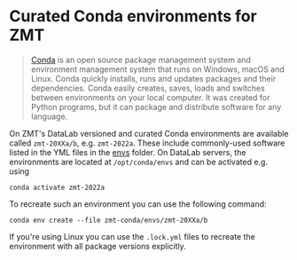 # Curated Conda environments for ZMT


> [Conda](https://conda.io) is an open source package management system and environment management system that runs on Windows, macOS and Linux. Conda quickly installs, runs and updates packages and their dependencies. Conda easily creates, saves, loads and switches between environments on your local computer. It was created for Python programs, but it can package and distribute software for any language.

On ZMT's DataLab versioned and curated Conda environments are available called `zmt-20XXa/b`, e.g. `zmt-2022a`. These include commonly-used software listed in the YML files in the [envs](/envs) folder. On DataLab servers, the environments are located at `/opt/conda/envs` and can be activated e.g. using

```
conda activate zmt-2022a
```

To recreate such an environment you can use the following command:
```
conda env create --file zmt-conda/envs/zmt-20XXa/b
```

If you're using Linux you can use the `.lock.yml` files to recreate the environment with all package versions explicitly.
